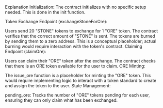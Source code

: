 Explanation
Initialization: The contract initializes with no specific setup needed. This is done in the init function.

Token Exchange Endpoint (exchangeStoneForOre):

Users send 20 "STONE" tokens to exchange for 1 "ORE" token.
The contract verifies that the correct amount of "STONE" is sent.
The tokens are burned by sending them to a zero address. This is a conceptual placeholder; actual burning would require interaction with the token's contract.
Claiming Endpoint (claimOre):

Users can claim their "ORE" token after the exchange.
The contract checks that there is an ORE token available for the user to claim.
ORE Minting:

The issue_ore function is a placeholder for minting the "ORE" token. This would require implementing logic to interact with a token standard to create and assign the token to the user.
State Management:

pending_ore: Tracks the number of "ORE" tokens pending for each user, ensuring they can only claim what has been exchanged.